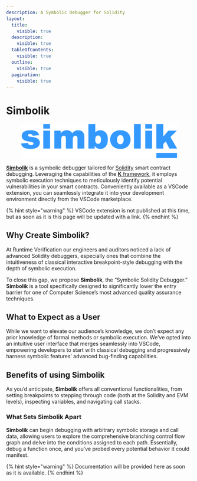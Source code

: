 ```yaml
---
description: A Symbolic Debugger for Solidity
layout:
  title:
    visible: true
  description:
    visible: true
  tableOfContents:
    visible: true
  outline:
    visible: true
  pagination:
    visible: true
---
```


# Simbolik

<figure><img src=".gitbook/assets/simbolik logo blue.png" alt=""><figcaption></figcaption></figure>

[**Simbolik**](https://simbolik.runtimeverification.com/) is a symbolic debugger tailored for [Solidity](https://soliditylang.org/) smart contract debugging. Leveraging the capabilities of the [**K** framework](https://kframework.org/), it employs symbolic execution techniques to meticulously identify potential vulnerabilities in your smart contracts. Conveniently available as a VSCode extension, you can seamlessly integrate it into your development environment directly from the VSCode marketplace.

{% hint style="warning" %}
VSCode extension is not published at this time, but as soon as it is this page will be updated with a link.
{% endhint %}

## Why Create Simbolik?

At Runtime Verification our engineers and auditors noticed a lack of advanced Solidity debuggers, especially ones that combine the intuitiveness of classical interactive breakpoint-style debugging with the depth of symbolic execution.&#x20;

To close this gap, we propose **Simbolik**, the “Symbolic Solidity Debugger.” **Simbolik** is a tool specifically designed to significantly lower the entry barrier for one of Computer Science’s most advanced quality assurance techniques.&#x20;

## What to Expect as a User

While we want to elevate our audience’s knowledge, we don’t expect any prior knowledge of formal methods or symbolic execution. We’ve opted into an intuitive user interface that merges seamlessly into VSCode, empowering developers to start with classical debugging and progressively harness symbolic features’ advanced bug-finding capabilities.&#x20;

## Benefits of using Simbolik

As you’d anticipate, **Simbolik** offers all conventional functionalities, from setting breakpoints to stepping through code (both at the Solidity and EVM levels), inspecting variables, and navigating call stacks.&#x20;

### What Sets Simbolik Apart

**Simbolik** can begin debugging with arbitrary symbolic storage and call data, allowing users to explore the comprehensive branching control flow graph and delve into the conditions assigned to each path. Essentially, debug a function once, and you’ve probed every potential behavior it could manifest.&#x20;

{% hint style="warning" %}
Documentation will be provided here as soon as it is available.
{% endhint %}

